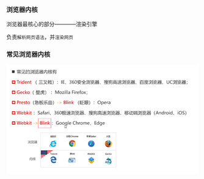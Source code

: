 ### 浏览器内核

浏览器最核心的部分————渲染引擎

负责`解析网页语法`，并`渲染网页`

### 常见浏览器内核

 ![image-20231224175804332](img/image-20231224175804332.png)